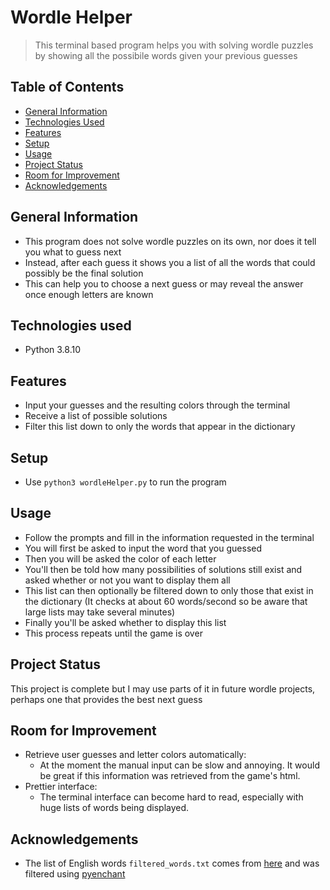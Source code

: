 # Wordle Helper
> This terminal based program helps you with solving wordle puzzles by showing all the possibile words given your previous guesses

## Table of Contents
* [General Information](#general-information)
* [Technologies Used](#technologies-used)
* [Features](#features)
* [Setup](#setup)
* [Usage](#usage)
* [Project Status](#project-status)
* [Room for Improvement](#room-for-improvement)
* [Acknowledgements](#acknowledgements)


## General Information
- This program does not solve wordle puzzles on its own, nor does it tell you what to guess next
- Instead, after each guess it shows you a list of all the words that could possibly be the final solution
- This can help you to choose a next guess or may reveal the answer once enough letters are known

## Technologies used
- Python 3.8.10

## Features
- Input your guesses and the resulting colors through the terminal
- Receive a list of possible solutions
- Filter this list down to only the words that appear in the dictionary

## Setup
- Use `python3 wordleHelper.py` to run the program

## Usage
- Follow the prompts and fill in the information requested in the terminal
- You will first be asked to input the word that you guessed
- Then you will be asked the color of each letter
- You'll then be told how many possibilities of solutions still exist and asked whether or not you want to display them all
- This list can then optionally be filtered down to only those that exist in the dictionary (It checks at about 60 words/second so be aware that large lists may take several minutes)
- Finally you'll be asked whether to display this list
- This process repeats until the game is over

## Project Status
This project is complete but I may use parts of it in future wordle projects, perhaps one that provides the best next guess

## Room for Improvement
- Retrieve user guesses and letter colors automatically:
    - At the moment the manual input can be slow and annoying. It would be great if this information was retrieved from the game's html.
- Prettier interface:
    - The terminal interface can become hard to read, especially with huge lists of words being displayed.

## Acknowledgements
- The list of English words `filtered_words.txt` comes from [here](https://github.com/dwyl/english-words) and was filtered using [pyenchant](https://pypi.org/project/pyenchant/)
